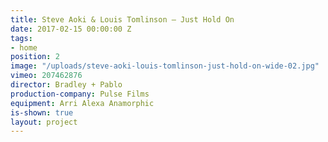 ```yaml
---
title: Steve Aoki & Louis Tomlinson — Just Hold On
date: 2017-02-15 00:00:00 Z
tags:
- home
position: 2
image: "/uploads/steve-aoki-louis-tomlinson-just-hold-on-wide-02.jpg"
vimeo: 207462876
director: Bradley + Pablo
production-company: Pulse Films
equipment: Arri Alexa Anamorphic
is-shown: true
layout: project
---
```


